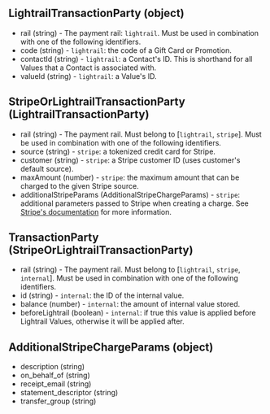 ## LightrailTransactionParty (object)
+ rail (string) - The payment rail: `lightrail`. Must be used in combination with one of the following identifiers.
+ code (string) - `lightrail`: the code of a Gift Card or Promotion.
+ contactId (string) - `lightrail`: a Contact's ID.  This is shorthand for all Values that a Contact is associated with.
+ valueId (string) - `lightrail`: a Value's ID.

## StripeOrLightrailTransactionParty (LightrailTransactionParty)
+ rail (string) - The payment rail. Must belong to [`lightrail`, `stripe`]. Must be used in combination with one of the following identifiers.
+ source (string) - `stripe`: a tokenized credit card for Stripe.  
+ customer (string) - `stripe`: a Stripe customer ID (uses customer's default source).  
+ maxAmount (number) - `stripe`: the maximum amount that can be charged to the given Stripe source.
+ additionalStripeParams (AdditionalStripeChargeParams) - `stripe`: additional parameters passed to Stripe when creating a charge.  See [Stripe's documentation](https://stripe.com/docs/api) for more information.

## TransactionParty (StripeOrLightrailTransactionParty)
+ rail (string) - The payment rail. Must belong to [`lightrail`, `stripe`, `internal`]. Must be used in combination with one of the following identifiers.
+ id (string) - `internal`: the ID of the internal value.
+ balance (number) - `internal`: the amount of internal value stored.
+ beforeLightrail (boolean) - `internal`: if true this value is applied before Lightrail Values, otherwise it will be applied after.

## AdditionalStripeChargeParams (object)
+ description (string)
+ on_behalf_of (string)
+ receipt_email (string)
+ statement_descriptor (string)
+ transfer_group (string)
